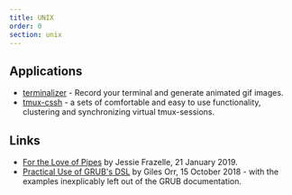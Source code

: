 ```yaml
---
title: UNIX
order: 0
section: unix
---
```


## Applications

-   [terminalizer](https://github.com/faressoft/terminalizer) - Record your terminal and generate animated gif images.
-   [tmux-cssh](https://github.com/dennishafemann/tmux-cssh) - a sets of comfortable and easy to use functionality, clustering and synchronizing virtual tmux-sessions.

## Links

-   [For the Love of Pipes](https://blog.jessfraz.com/post/for-the-love-of-pipes/) by Jessie Frazelle, 21 January 2019.
-   [Practical Use of GRUB's DSL](https://www.gilesorr.com/grubdsl/) by Giles Orr, 15 October 2018 - with the examples inexplicably left out of the GRUB documentation.
